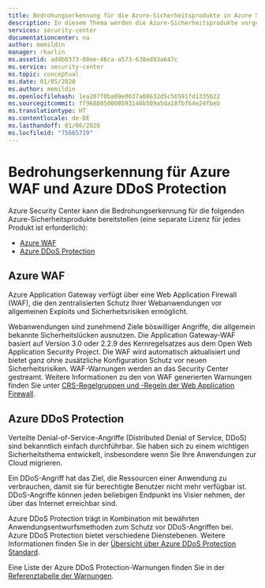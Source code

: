 ```yaml
---
title: Bedrohungserkennung für die Azure-Sicherheitsprodukte in Azure Security Center
description: In diesem Thema werden die Azure-Sicherheitsprodukte vorgestellt, für die Azure Security Center Bedrohungserkennung bereitstellen kann.
services: security-center
documentationcenter: na
author: memildin
manager: rkarlin
ms.assetid: ad4b0373-08ee-46ca-a573-638ed93a647c
ms.service: security-center
ms.topic: conceptual
ms.date: 01/05/2020
ms.author: memildin
ms.openlocfilehash: 1ea207f0ba09e0637a08632d5c56591fd1335b22
ms.sourcegitcommit: ff9688050000593146b509a5da18fbf64e24fbeb
ms.translationtype: HT
ms.contentlocale: de-DE
ms.lasthandoff: 01/06/2020
ms.locfileid: "75665719"
---
```

# <a name="threat-detection-for-azure-waf-and-azure-ddos-protection"></a>Bedrohungserkennung für Azure WAF und Azure DDoS Protection

Azure Security Center kann die Bedrohungserkennung für die folgenden Azure-Sicherheitsprodukte bereitstellen (eine separate Lizenz für jedes Produkt ist erforderlich):

* [Azure WAF](#azure-waf)
* [Azure DDoS Protection](#azure-ddos)

## Azure WAF <a name="azure-waf"></a>

Azure Application Gateway verfügt über eine Web Application Firewall (WAF), die den zentralisierten Schutz Ihrer Webanwendungen vor allgemeinen Exploits und Sicherheitsrisiken ermöglicht.

Webanwendungen sind zunehmend Ziele böswilliger Angriffe, die allgemein bekannte Sicherheitslücken ausnutzen. Die Application Gateway-WAF basiert auf Version 3.0 oder 2.2.9 des Kernregelsatzes aus dem Open Web Application Security Project. Die WAF wird automatisch aktualisiert und bietet ganz ohne zusätzliche Konfiguration Schutz vor neuen Sicherheitsrisiken. WAF-Warnungen werden an das Security Center gestreamt. Weitere Informationen zu den von WAF generierten Warnungen finden Sie unter [CRS-Regelgruppen und -Regeln der Web Application Firewall](../web-application-firewall/ag/application-gateway-crs-rulegroups-rules.md?tabs=owasp31#crs911-31).

## Azure DDoS Protection <a name="azure-ddos"></a>

Verteilte Denial-of-Service-Angriffe (Distributed Denial of Service, DDoS) sind bekanntlich einfach durchführbar. Sie haben sich zu einem wichtigen Sicherheitsthema entwickelt, insbesondere wenn Sie Ihre Anwendungen zur Cloud migrieren. 

Ein DDoS-Angriff hat das Ziel, die Ressourcen einer Anwendung zu verbrauchen, damit sie für berechtigte Benutzer nicht mehr verfügbar ist. DDoS-Angriffe können jeden beliebigen Endpunkt ins Visier nehmen, der über das Internet erreichbar sind.

Azure DDoS Protection trägt in Kombination mit bewährten Anwendungsentwurfsmethoden zum Schutz vor DDoS-Angriffen bei. Azure DDoS Protection bietet verschiedene Dienstebenen. Weitere Informationen finden Sie in der [Übersicht über Azure DDoS Protection Standard](https://docs.microsoft.com/azure/virtual-network/ddos-protection-overview).

Eine Liste der Azure DDoS Protection-Warnungen finden Sie in der [Referenztabelle der Warnungen](alerts-reference.md#alerts-azureddos).